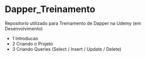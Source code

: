 # Dapper_Treinamento
Repositorio utilizado para Treinamento de Dapper na Udemy (em Desenvolvimento)

- 1 Introducao
- 2 Criando o Projeto
- 3 Criando Queries (Select / Insert / Update / Delete)
